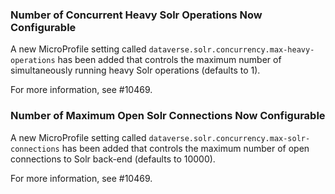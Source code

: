 ### Number of Concurrent Heavy Solr Operations Now Configurable

A new MicroProfile setting called `dataverse.solr.concurrency.max-heavy-operations` has been added that controls the maximum number of simultaneously running heavy Solr operations (defaults to 1).

For more information, see #10469.

### Number of Maximum Open Solr Connections Now Configurable

A new MicroProfile setting called `dataverse.solr.concurrency.max-solr-connections` has been added that controls the maximum number of open connections to Solr back-end (defaults to 10000).

For more information, see #10469.